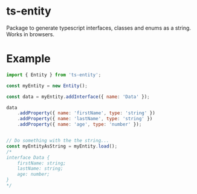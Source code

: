 # ts-entity

Package to generate typescript interfaces, classes and enums as a string. Works in browsers.

# Example
```javascript
import { Entity } from 'ts-entity';

const myEntity = new Entity();

const data = myEntity.addInterface({ name: 'Data' });

data
    .addProperty({ name: 'firstName', type: 'string' })
    .addProperty({ name: 'lastName', type: 'string' })
    .addProperty({ name: 'age', type: 'number' });


// Do something with the the string...
const myEntityAsString = myEntity.load();
/* 
interface Data {
    firstName: string;
    lastName: string;
    age: number;
}
*/

```